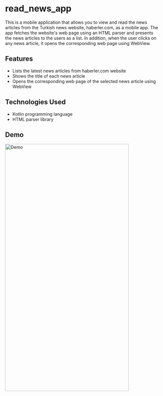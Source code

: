 # read_news_app

   This is a mobile application that allows you to view and read the news articles from the Turkish news website, haberler.com, as a mobile app. The app fetches the website's web page using an HTML parser and presents the news articles to the users as a list. In addition, when the user clicks on any news article, it opens the corresponding web page using WebView.

## Features

- Lists the latest news articles from haberler.com website
- Shows the title of each news article
- Opens the corresponding web page of the selected news article using WebView

## Technologies Used

- Kotlin programming language
- HTML parser library

## Demo

<img src="https://user-images.githubusercontent.com/116732291/235925335-73267406-c976-42d9-9ee3-807639793040.gif" alt="Demo" width="400" height="800">
